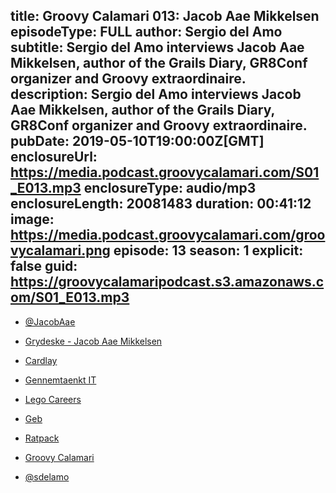 title: Groovy Calamari 013: Jacob Aae Mikkelsen
episodeType: FULL
author: Sergio del Amo
subtitle: Sergio del Amo interviews Jacob Aae Mikkelsen, author of the Grails Diary, GR8Conf organizer and Groovy extraordinaire.
description: Sergio del Amo interviews Jacob Aae Mikkelsen, author of the Grails Diary, GR8Conf organizer and Groovy extraordinaire.
pubDate: 2019-05-10T19:00:00Z[GMT]
enclosureUrl: https://media.podcast.groovycalamari.com/S01_E013.mp3
enclosureType: audio/mp3
enclosureLength: 20081483
duration: 00:41:12
image: https://media.podcast.groovycalamari.com/groovycalamari.png
episode: 13
season: 1
explicit: false
guid: https://groovycalamaripodcast.s3.amazonaws.com/S01_E013.mp3
---

- [@JacobAae](https://twitter.com/JacobAae)
- [Grydeske - Jacob Aae Mikkelsen](http://grydeske.dk)
- [Cardlay](https://www.cardlay.com)
- [Gennemtaenkt IT](https://gennemtaenkt.dk)
- [Lego Careers](https://www.lego.com/en-us/careers)
- [Geb](http://www.gebish.org)
- [Ratpack](https://ratpack.io)

- [Groovy Calamari](http://groovycalamari.com)
- [@sdelamo](https://twitter.com/sdelamo)
